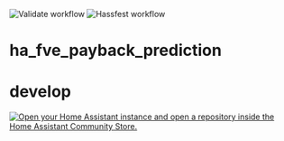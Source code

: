 ![Validate workflow](https://github.com/Cmajda/ha_fve_payback_prediction/actions/workflows/validate.yaml/badge.svg)
![Hassfest workflow](https://github.com/Cmajda/ha_fve_payback_prediction/actions/workflows/hassfest.yaml/badge.svg)
# ha_fve_payback_prediction
# develop
[![Open your Home Assistant instance and open a repository inside the Home Assistant Community Store.](https://my.home-assistant.io/badges/hacs_repository.svg)](https://my.home-assistant.io/redirect/hacs_repository/?owner=Cmajda&repository=ha_fve_payback_prediction&category=integration)

